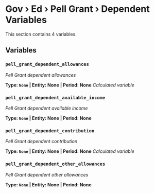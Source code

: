 # Gov › Ed › Pell Grant › Dependent Variables

This section contains 4 variables.

## Variables

### `pell_grant_dependent_allowances`
*Pell Grant dependent allowances*

**Type: `None` | Entity: None | Period: None**
*Calculated variable*

### `pell_grant_dependent_available_income`
*Pell Grant dependent available income*

**Type: `None` | Entity: None | Period: None**

### `pell_grant_dependent_contribution`
*Pell Grant dependent contribution*

**Type: `None` | Entity: None | Period: None**
*Calculated variable*

### `pell_grant_dependent_other_allowances`
*Pell Grant dependent other allowances*

**Type: `None` | Entity: None | Period: None**
